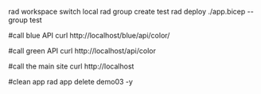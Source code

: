 rad workspace switch local
rad group create test
rad deploy ./app.bicep --group test


#call blue API
curl http://localhost/blue/api/color/

#call green API
curl http://localhost/api/color

#call the main site
curl http://localhost

#clean app
rad app delete demo03 -y